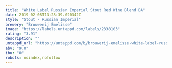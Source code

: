 ```yaml
---
title: "White Label Russian Imperial Stout Red Wine Blend BA"
date: 2019-02-08T13:28:39.020342Z
style: "Stout - Russian Imperial"
brewery: "Brouwerij Emelisse"
image: "https://labels.untappd.com/labels/2333103"
rating: "3.91"
description: ""
untappd_url: "https://untappd.com/b/brouwerij-emelisse-white-label-russian-imperial-stout-red-wine-blend-ba/2333103"
abv: "9.0"
ibu: "0"
robots: noindex,nofollow
---
```

